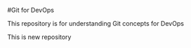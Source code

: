 #Git for DevOps

This repository is for understanding Git concepts for DevOps

This is new repository
